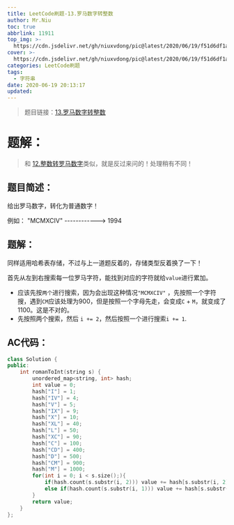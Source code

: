 ```yaml
---
title: LeetCode刷题-13.罗马数字转整数
author: Mr.Niu
toc: true
abbrlink: 11911
top_img: >-
  https://cdn.jsdelivr.net/gh/niuxvdong/pic@latest/2020/06/19/f51d6df1a9d7b3b2d8fbc82c2e336194.png
cover: >-
  https://cdn.jsdelivr.net/gh/niuxvdong/pic@latest/2020/06/19/f51d6df1a9d7b3b2d8fbc82c2e336194.png
categories: LeetCode刷题
tags:
  - 字符串
date: 2020-06-19 20:13:17
updated:
---
```














> 题目链接：[13.罗马数字转整数](https://leetcode-cn.com/problems/roman-to-integer/)



# 题解：



> 和 [12.整数转罗马数字](https://niuxvdong.top/posts/61074.html)类似，就是反过来问的！处理稍有不同！



## 题目简述：



给出罗马数字，转化为普通数字！

例如： "MCMXCIV" ------------> 1994

## 题解：

同样适用哈希表存储，不过与上一道题反着的，存储类型反着换了一下！

首先从左到右搜索每一位罗马字符，能找到对应的字符就给`value`进行累加。

- 应该先按`两个`进行搜索，因为会出现这种情况`"MCMXCIV"` ，先按照一个字符搜，遇到`CM`应该处理为900，但是按照一个字母先走，会变成`C` + `M`，就变成了 1100。这是不对的。
- 先按照两个搜索，然后 `i += 2`，然后按照一个进行搜索`i += 1`.

## AC代码：



```c++
class Solution {
public:
    int romanToInt(string s) {
        unordered_map<string, int> hash;
        int value = 0;
        hash["I"] = 1;
        hash["IV"] = 4;
        hash["V"] = 5;
        hash["IX"] = 9;
        hash["X"] = 10;
        hash["XL"] = 40;
        hash["L"] = 50;
        hash["XC"] = 90;
        hash["C"] = 100;
        hash["CD"] = 400;
        hash["D"] = 500;
        hash["CM"] = 900;
        hash["M"] = 1000;
        for(int i = 0; i < s.size();){
            if(hash.count(s.substr(i, 2))) value += hash[s.substr(i, 2)], i += 2;
            else if(hash.count(s.substr(i, 1))) value += hash[s.substr(i, 1)], i += 1;
        }
        return value;
    }
};
```




